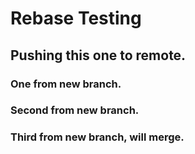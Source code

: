 # Rebase Testing

## Pushing this one to remote.

### One from new branch. 
### Second from new branch. 
### Third from new branch, will merge. 
